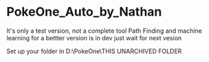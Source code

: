 # PokeOne_Auto_by_Nathan
It's only a test version, not a complete tool
Path Finding and machine learning for a bettter version is in dev
just wait for next vesion

Set up your folder in D:\PokeOne\THIS UNARCHIVED FOLDER
